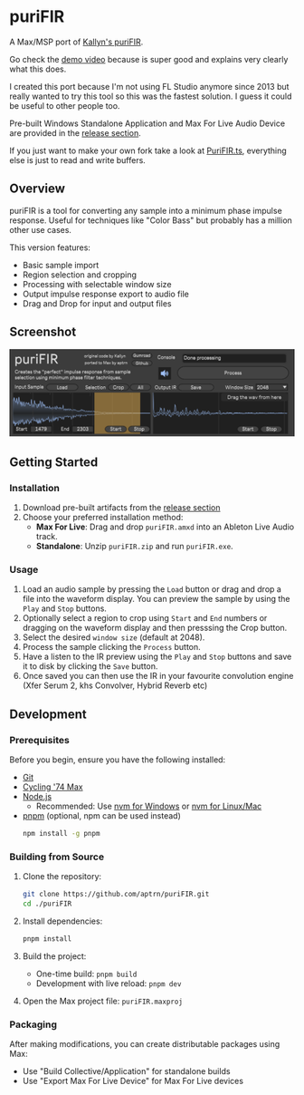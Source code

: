 # puriFIR

A Max/MSP port of [Kallyn's puriFIR](https://kallyn.gumroad.com/l/purifir).

Go check the [demo video](https://www.youtube.com/watch?v=Vx4U7zyS-H4) because is super good and explains very clearly what this does.

I created this port because I'm not using FL Studio anymore since 2013 but really wanted to try this tool so this was the fastest solution. I guess it could be useful to other people too.

Pre-built Windows Standalone Application and Max For Live Audio Device are provided in the [release section](https://github.com/aptrn/puriFIR/releases).

If you just want to make your own fork take a look at [PuriFIR.ts](https://github.com/aptrn/puriFIR/blob/main/src/PuriFIR.ts), everything else is just to read and write buffers.

## Overview

puriFIR is a tool for converting any sample into a minimum phase impulse response.
Useful for techniques like "Color Bass" but probably has a million other use cases.

This version features:

- Basic sample import
- Region selection and cropping
- Processing with selectable window size
- Output impulse response export to audio file
- Drag and Drop for input and output files

## Screenshot

![puriFIR Max Gui Screenshot](./screenshot.png)

## Getting Started

### Installation

1. Download pre-built artifacts from the [release section](https://github.com/aptrn/puriFIR/releases)
2. Choose your preferred installation method:
   - **Max For Live**: Drag and drop `puriFIR.amxd` into an Ableton Live Audio track.
   - **Standalone**: Unzip `puriFIR.zip` and run `puriFIR.exe`.

### Usage

1.  Load an audio sample by pressing the `Load` button or drag and drop a file into the waveform display. You can preview the sample by using the `Play` and `Stop` buttons.
2.  Optionally select a region to crop using `Start` and `End` numbers or dragging on the waveform display and then presssing the Crop button.
3.  Select the desired `window size` (default at 2048).
4.  Process the sample clicking the `Process` button.
5.  Have a listen to the IR preview using the `Play` and `Stop` buttons and save it to disk by clicking the `Save` button.
6.  Once saved you can then use the IR in your favourite convolution engine (Xfer Serum 2, khs Convolver, Hybrid Reverb etc)

## Development

### Prerequisites

Before you begin, ensure you have the following installed:

- [Git](https://git-scm.com/downloads)
- [Cycling '74 Max](https://cycling74.com/downloads)
- [Node.js](https://nodejs.org/en/download/)
  - Recommended: Use [nvm for Windows](https://github.com/coreybutler/nvm-windows) or [nvm for Linux/Mac](https://github.com/nvm-sh/nvm)
- [pnpm](https://pnpm.io/installation) (optional, npm can be used instead)
  ```bash
  npm install -g pnpm
  ```

### Building from Source

1. Clone the repository:

   ```bash
   git clone https://github.com/aptrn/puriFIR.git
   cd ./puriFIR
   ```

2. Install dependencies:

   ```bash
   pnpm install
   ```

3. Build the project:

   - One-time build: `pnpm build`
   - Development with live reload: `pnpm dev`

4. Open the Max project file: `puriFIR.maxproj`

### Packaging

After making modifications, you can create distributable packages using Max:

- Use "Build Collective/Application" for standalone builds
- Use "Export Max For Live Device" for Max For Live devices
